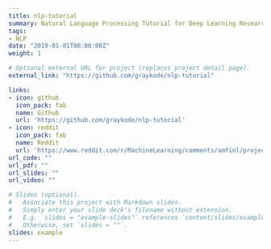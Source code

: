```yaml
---
title: nlp-tutorial
summary: Natural Language Processing Tutorial for Deep Learning Researchers <img src="https://img.shields.io/github/stars/graykode/nlp-tutorial.svg" alt="text" style="margin&#58; 0px; height&#58; 22px; display&#58 inline;">                                                                            
tags:
- NLP
date: "2019-01-01T00:00:00Z"
weight: 1

# Optional external URL for project (replaces project detail page).
external_link: "https://github.com/graykode/nlp-tutorial"

links:
- icon: github
  icon_pack: fab
  name: Github
  url: 'https://github.com/graykode/nlp-tutorial'
- icon: reddit
  icon_pack: fab
  name: Reddit
  url: 'https://www.reddit.com/r/MachineLearning/comments/amfinl/project_nlptutoral_repository_who_is_studying/'
url_code: ""
url_pdf: ""
url_slides: ""
url_video: ""

# Slides (optional).
#   Associate this project with Markdown slides.
#   Simply enter your slide deck's filename without extension.
#   E.g. `slides = "example-slides"` references `content/slides/example-slides.md`.
#   Otherwise, set `slides = ""`.
slides: example
---
```

